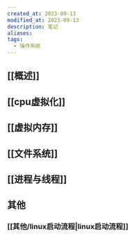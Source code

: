 ```yaml
---
created_at: 2023-09-13
modified_at: 2023-09-13
description: 笔记
aliases: 
tags:
  - 操作系统
---
```

## [[概述]]
## [[cpu虚拟化]]
## [[虚拟内存]]
## [[文件系统]]

## [[进程与线程]]

## 其他
### [[其他/linux启动流程|linux启动流程]]
